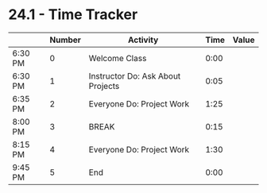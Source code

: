 # 24.1 - Time Tracker

|         | Number | Activity                          | Time | Value |
| ------- | ------ | --------------------------------- | ---- | ----- |
| 6:30 PM | 0      | Welcome Class                     | 0:00 |       |
| 6:30 PM | 1      | Instructor Do: Ask About Projects | 0:05 |       |
| 6:35 PM | 2      | Everyone Do: Project Work         | 1:25 |       |
| 8:00 PM | 3      | BREAK                             | 0:15 |       |
| 8:15 PM | 4      | Everyone Do: Project Work         | 1:30 |       |
| 9:45 PM | 5      | End                               | 0:00 |       |

